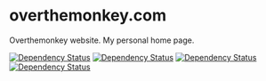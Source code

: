 # overthemonkey.com
Overthemonkey website.  My personal home page.

[![Dependency Status](https://www.versioneye.com/user/projects/534eb38afe0d0788e40006b7/badge.png)](https://www.versioneye.com/user/projects/534eb38afe0d0788e40006b7) [![Dependency Status](https://www.versioneye.com/user/projects/534eb385fe0d0788e40006b3/badge.png)](https://www.versioneye.com/user/projects/534eb385fe0d0788e40006b3) [![Dependency Status](https://www.versioneye.com/user/projects/534eb395fe0d0788e40006bb/badge.png)](https://www.versioneye.com/user/projects/534eb395fe0d0788e40006bb) [![Dependency Status](https://www.versioneye.com/user/projects/534eb38ffe0d07a8e100039b/badge.png)](https://www.versioneye.com/user/projects/534eb38ffe0d07a8e100039b)
